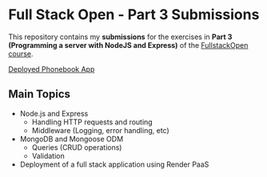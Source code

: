 # Full Stack Open - Part 3 Submissions

This repository contains my **submissions** for the exercises in **Part 3 (Programming a server with NodeJS and Express)** of the [FullstackOpen course](https://fullstackopen.com/en/).

[Deployed Phonebook App](https://fso-part3-phonebook-79e8.onrender.com)

## Main Topics

- Node.js and Express
  - Handling HTTP requests and routing
  - Middleware (Logging, error handling, etc)
- MongoDB and Mongoose ODM
  - Queries (CRUD operations)
  - Validation
- Deployment of a full stack application using Render PaaS
